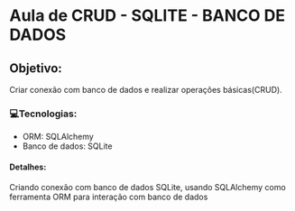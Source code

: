 # Aula de CRUD - SQLITE - BANCO DE DADOS

## Objetivo:
Criar conexão com banco de dados e realizar operações básicas(CRUD).

### 💻Tecnologias:
- ORM: SQLAlchemy
- Banco de dados: SQLite

#### Detalhes:
Criando conexão com banco de dados SQLite, usando SQLAlchemy como ferramenta ORM para interação com banco de dados